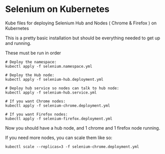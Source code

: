 

# Selenium on Kubernetes
Kube files for deploying Selenium Hub and Nodes ( Chrome & Firefox ) on Kubernetes

This is a pretty basic installation but should be everything needed to get up and running.

These must be run in order

	# Deploy the namespace:
	kubectl apply -f selenium.namespace.yml

	# Deploy the Hub node:
	kubectl apply -f selenium-hub.deployment.yml

	# Deploy hub service so nodes can talk to hub node:
	kubectl apply -f selenium-hub.service.yml

	# If you want Chrome nodes:
	kubectl apply -f selenium-chrome.deployment.yml

	# If you want Firefox nodes:
	kubectl apply -f selenium-firefox.deployment.yml

Now you should have a hub node, and 1 chrome and 1 firefox node running.

If you need more nodes, you can scale them like so:

	kubectl scale --replicas=3 -f selenium-chrome.deployment.yml


